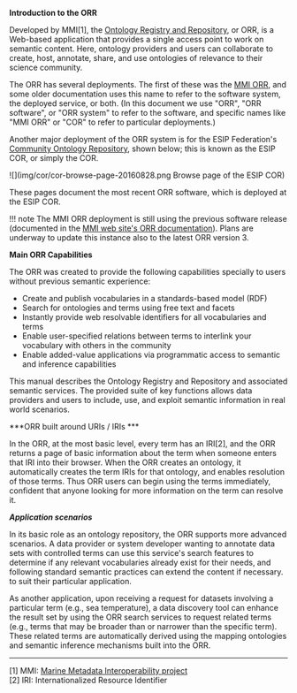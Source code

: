 **Introduction to the ORR**

Developed by MMI[1], the [Ontology Registry and Repository](http://github.com/mmisw), or ORR, is a Web-based application 
that provides a single access point to work on semantic content. Here, ontology providers and users can collaborate 
to create, host, annotate, share, and use ontologies of relevance to their science community.

The ORR has several deployments. The first of these was the [MMI ORR](http://mmisw.org), and some older 
documentation uses this name to refer to the software system, the deployed service, or both.
(In this document we use "ORR", "ORR software", or "ORR system" to refer to the software, 
and specific names like "MMI ORR" or "COR" to refer to particular deployments.)

Another major deployment of the ORR system is for the ESIP Federation's [Community Ontology
Repository](http://cor.esipfed.org), shown below; this is known as the ESIP COR, or simply the COR.

![](img/cor/cor-browse-page-20160828.png Browse page of the ESIP COR)

These pages document the most recent ORR software, which is deployed at the ESIP COR. 

!!! note
    The MMI ORR deployment is still using the previous software release
    (documented in the [MMI web site's ORR documentation](http://marinemetadata.org/mmiorrusrman)).
    Plans are underway to update this instance also to the latest ORR version 3.


**Main ORR Capabilities**

The ORR was created to provide the following capabilities 
specially to users without previous semantic experience:

*   Create and publish vocabularies in a standards-based model (RDF)
*   Search for ontologies and terms using free text and facets
*   Instantly provide web resolvable identifiers for all vocabularies and terms
*   Enable user-specified relations between terms to interlink your vocabulary with others in the community
*   Enable added-value applications via programmatic access to semantic and inference capabilities 

This manual describes the Ontology Registry and Repository and associated semantic services. 
The provided suite of key functions allows data providers and users to include, use, and exploit
semantic information in real world scenarios.

***ORR built around URIs / IRIs *** 

In the ORR, at the most basic level, every term has an IRI[2], and the ORR returns a page of basic information about 
the term when someone enters that IRI into their browser. When the ORR creates an ontology,
it automatically creates the term IRIs for that ontology, and enables resolution of those terms. 
Thus ORR users can begin using the terms immediately, confident that anyone looking for more 
information on the term can resolve it.

***Application scenarios***

In its basic role as an ontology repository, the ORR supports more advanced scenarios. 
A data provider or system developer wanting to annotate data sets with controlled terms
can use this service's search features to determine if any relevant vocabularies already exist
for their needs, and following standard semantic practices can extend the content if necessary. 
to suit their particular application. 

As another application, upon receiving a request for datasets involving a particular term 
(e.g., sea temperature), a data discovery tool can enhance the result set by using the 
ORR search services to request related terms (e.g., terms that may be broader than or 
narrower than the specific term). These related terms are automatically derived using 
the mapping ontologies and semantic inference mechanisms built into the ORR.

----

[1] MMI: [Marine Metadata Interoperability project](http://marinemetadata.org)   
[2] IRI: Internationalized Resource Identifier
